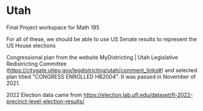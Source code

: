 # Utah
Final Project workspace for Math 195

For all of these, we should be able to use US Senate results to represent the US House elections

Congressional plan from the website MyDistricting | Utah Legislative Redistricting Committee (https://citygate.utleg.gov/legdistricting/utah/comment_links#) and selected plan titled "CONGRESS ENROLLED HB2004". It was passed in November of 2021.


2022 Election data came from https://election.lab.ufl.edu/dataset/fl-2022-precinct-level-election-results/
